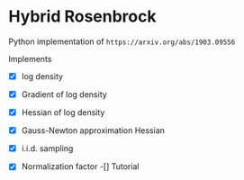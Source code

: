 # Hybrid Rosenbrock

Python implementation of ```https://arxiv.org/abs/1903.09556```

Implements
-[X] log density
-[X] Gradient of log density
-[X] Hessian of log density
-[X] Gauss-Newton approximation Hessian
-[X] i.i.d. sampling
-[X] Normalization factor
-[] Tutorial


